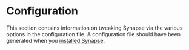# Configuration

This section contains information on tweaking Synapse via the various options in the configuration file. A configuration
file should have been generated when you [installed Synapse](../setup/installation.html).